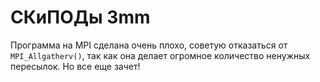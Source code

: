 # СКиПОДы 3mm
Программа на MPI сделана очень плохо, советую отказаться от `MPI_Allgatherv()`, так как она делает огромное количество ненужных пересылок. Но все еще зачет!
